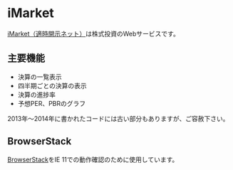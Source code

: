 # iMarket

[iMarket（適時開示ネット）](https://tyn-imarket.com/)は株式投資のWebサービスです。

## 主要機能

* 決算の一覧表示
* 四半期ごとの決算の表示
* 決算の進捗率
* 予想PER、PBRのグラフ

2013年〜2014年に書かれたコードには古い部分もありますが、ご容赦下さい。

## BrowserStack

[BrowserStack](http://browserstack.com/)をIE 11での動作確認のために使用しています。

